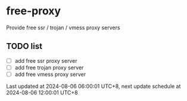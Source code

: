 
# free-proxy
Provide free ssr / trojan / vmess proxy servers


## TODO list
- [ ] add free ssr proxy server
- [ ] add free trojan proxy server
- [ ] add free vmess proxy server

Last updated at 2024-08-06 06:00:01 UTC+8, next update schedule at 2024-08-06 12:00:01 UTC+8

